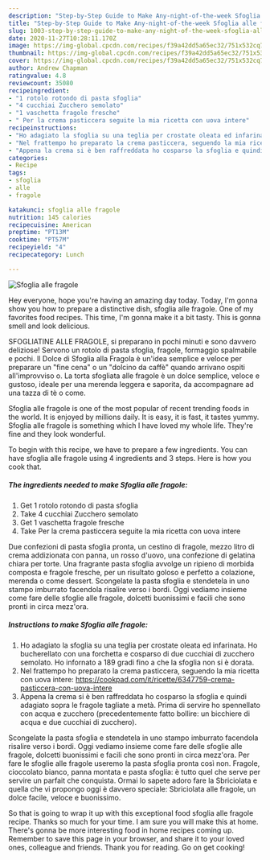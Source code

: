 ```yaml
---
description: "Step-by-Step Guide to Make Any-night-of-the-week Sfoglia alle fragole"
title: "Step-by-Step Guide to Make Any-night-of-the-week Sfoglia alle fragole"
slug: 1003-step-by-step-guide-to-make-any-night-of-the-week-sfoglia-alle-fragole
date: 2020-11-27T10:28:11.170Z
image: https://img-global.cpcdn.com/recipes/f39a42dd5a65ec32/751x532cq70/sfoglia-alle-fragole-recipe-main-photo.jpg
thumbnail: https://img-global.cpcdn.com/recipes/f39a42dd5a65ec32/751x532cq70/sfoglia-alle-fragole-recipe-main-photo.jpg
cover: https://img-global.cpcdn.com/recipes/f39a42dd5a65ec32/751x532cq70/sfoglia-alle-fragole-recipe-main-photo.jpg
author: Andrew Chapman
ratingvalue: 4.8
reviewcount: 35080
recipeingredient:
- "1 rotolo rotondo di pasta sfoglia"
- "4 cucchiai Zucchero semolato"
- "1 vaschetta fragole fresche"
- " Per la crema pasticcera seguite la mia ricetta con uova intere"
recipeinstructions:
- "Ho adagiato la sfoglia su una teglia per crostate oleata ed infarinata. Ho bucherellato con una forchetta e cosparso di due cucchiai di zucchero semolato. Ho infornato a 189 gradi fino a che la sfoglia non si è dorata."
- "Nel frattempo ho preparato la crema pasticcera, seguendo la mia ricetta con uova intere: https://cookpad.com/it/ricette/6347759-crema-pasticcera-con-uova-intere"
- "Appena la crema si è ben raffreddata ho cosparso la sfoglia e quindi adagiato sopra le fragole tagliate a metà. Prima di servire ho spennellato con acqua e zucchero (precedentemente fatto bollire: un bicchiere di acqua e due cucchiai di zucchero)."
categories:
- Recipe
tags:
- sfoglia
- alle
- fragole

katakunci: sfoglia alle fragole 
nutrition: 145 calories
recipecuisine: American
preptime: "PT13M"
cooktime: "PT57M"
recipeyield: "4"
recipecategory: Lunch

---
```



![Sfoglia alle fragole](https://img-global.cpcdn.com/recipes/f39a42dd5a65ec32/751x532cq70/sfoglia-alle-fragole-recipe-main-photo.jpg)

Hey everyone, hope you're having an amazing day today. Today, I'm gonna show you how to prepare a distinctive dish, sfoglia alle fragole. One of my favorites food recipes. This time, I'm gonna make it a bit tasty. This is gonna smell and look delicious.

SFOGLIATINE ALLE FRAGOLE, si preparano in pochi minuti e sono davvero deliziose! Servono un rotolo di pasta sfoglia, fragole, formaggio spalmabile e pochi. Il Dolce di Sfoglia alla Fragola è un&#39;idea semplice e veloce per preparare un &#34;fine cena&#34; o un &#34;dolcino da caffè&#34; quando arrivano ospiti all&#39;improvviso o. La torta sfogliata alle fragole è un dolce semplice, veloce e gustoso, ideale per una merenda leggera e saporita, da accompagnare ad una tazza di tè o come.

Sfoglia alle fragole is one of the most popular of recent trending foods in the world. It is enjoyed by millions daily. It is easy, it is fast, it tastes yummy. Sfoglia alle fragole is something which I have loved my whole life. They're fine and they look wonderful.


To begin with this recipe, we have to prepare a few ingredients. You can have sfoglia alle fragole using 4 ingredients and 3 steps. Here is how you cook that.

<!--inarticleads1-->

##### The ingredients needed to make Sfoglia alle fragole:

1. Get 1 rotolo rotondo di pasta sfoglia
1. Take 4 cucchiai Zucchero semolato
1. Get 1 vaschetta fragole fresche
1. Take  Per la crema pasticcera seguite la mia ricetta con uova intere


Due confezioni di pasta sfoglia pronta, un cestino di fragole, mezzo litro di crema addizionata con panna, un rosso d&#39;uovo, una confezione di gelatina chiara per torte. Una fragrante pasta sfoglia avvolge un ripieno di morbida composta e fragole fresche, per un risultato goloso e perfetto a colazione, merenda o come dessert. Scongelate la pasta sfoglia e stendetela in uno stampo imburrato facendola risalire verso i bordi. Oggi vediamo insieme come fare delle sfoglie alle fragole, dolcetti buonissimi e facili che sono pronti in circa mezz&#39;ora. 

<!--inarticleads2-->

##### Instructions to make Sfoglia alle fragole:

1. Ho adagiato la sfoglia su una teglia per crostate oleata ed infarinata. Ho bucherellato con una forchetta e cosparso di due cucchiai di zucchero semolato. Ho infornato a 189 gradi fino a che la sfoglia non si è dorata.
1. Nel frattempo ho preparato la crema pasticcera, seguendo la mia ricetta con uova intere: https://cookpad.com/it/ricette/6347759-crema-pasticcera-con-uova-intere
1. Appena la crema si è ben raffreddata ho cosparso la sfoglia e quindi adagiato sopra le fragole tagliate a metà. Prima di servire ho spennellato con acqua e zucchero (precedentemente fatto bollire: un bicchiere di acqua e due cucchiai di zucchero).


Scongelate la pasta sfoglia e stendetela in uno stampo imburrato facendola risalire verso i bordi. Oggi vediamo insieme come fare delle sfoglie alle fragole, dolcetti buonissimi e facili che sono pronti in circa mezz&#39;ora. Per fare le sfoglie alle fragole useremo la pasta sfoglia pronta così non. Fragole, cioccolato bianco, panna montata e pasta sfoglia: è tutto quel che serve per servire un parfait che conquista. Ormai lo sapete adoro fare la Sbriciolata e quella che vi propongo oggi è davvero speciale: Sbriciolata alle fragole, un dolce facile, veloce e buonissimo. 

So that is going to wrap it up with this exceptional food sfoglia alle fragole recipe. Thanks so much for your time. I am sure you will make this at home. There's gonna be more interesting food in home recipes coming up. Remember to save this page in your browser, and share it to your loved ones, colleague and friends. Thank you for reading. Go on get cooking!
